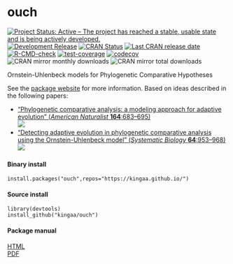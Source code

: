 # ouch

[![Project Status: Active – The project has reached a stable, usable state and is being actively developed.](https://www.repostatus.org/badges/latest/active.svg)](https://www.repostatus.org/#active)
[![Development Release](https://img.shields.io/github/release/kingaa/ouch.svg)](https://github.com/kingaa/ouch/releases)
[![CRAN Status](https://www.r-pkg.org/badges/version/ouch)](https://cran.r-project.org/package=ouch)
[![Last CRAN release date](https://www.r-pkg.org/badges/last-release/ouch)](https://cran.r-project.org/package=ouch)
[![R-CMD-check](https://github.com/kingaa/ouch/actions/workflows/r-cmd-check.yml/badge.svg)](https://github.com/kingaa/ouch/actions/workflows/r-cmd-check.yml)
[![test-coverage](https://github.com/kingaa/ouch/actions/workflows/test-coverage.yml/badge.svg)](https://github.com/kingaa/ouch/actions/workflows/test-coverage.yml)
[![codecov](https://codecov.io/gh/kingaa/ouch/branch/master/graph/badge.svg)](https://codecov.io/gh/kingaa/ouch)
![CRAN mirror monthly downloads](https://cranlogs.r-pkg.org/badges/last-month/ouch)
![CRAN mirror total downloads](https://cranlogs.r-pkg.org/badges/grand-total/ouch)

Ornstein-Uhlenbeck models for Phylogenetic Comparative Hypotheses

See the [package website](https://kingaa.github.io/ouch/) for more information.
Based on ideas described in the following papers:

- [“Phylogenetic comparative analysis: a modeling approach for adaptive evolution” (*American Naturalist* **164**:683–695)](https://doi.org/10.1086/426002)  
[![](https://img.shields.io/badge/doi-10.1086/426002-yellow.svg)](https://doi.org/10.1086/426002)
- [“Detecting adaptive evolution in phylogenetic comparative analysis using the Ornstein-Uhlenbeck model” (*Systematic Biology* **64**:953–968)](https://doi.org/10.1086/426002)  
[![](https://img.shields.io/badge/doi-10.1093/sysbio/syv043-yellow.svg)](https://doi.org/10.1093/sysbio/syv043)


#### Binary install

```
install.packages("ouch",repos="https://kingaa.github.io/")
```

#### Source install

```
library(devtools)  
install_github("kingaa/ouch")
```

#### Package manual

[HTML](https://kingaa.github.io/manuals/ouch/html/00Index.html)  
[PDF](https://kingaa.github.io/manuals/ouch/ouch.pdf)

